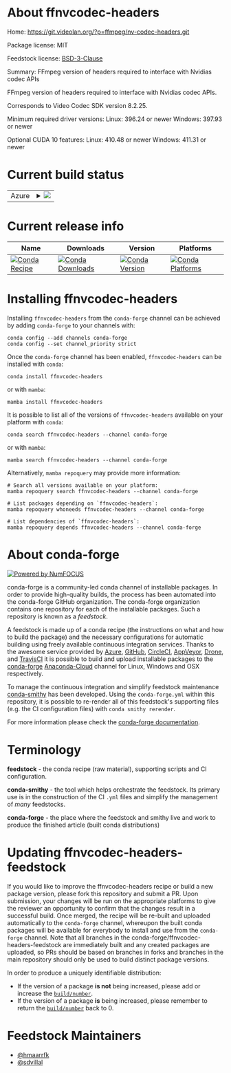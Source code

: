 About ffnvcodec-headers
=======================

Home: https://git.videolan.org/?p=ffmpeg/nv-codec-headers.git

Package license: MIT

Feedstock license: [BSD-3-Clause](https://github.com/conda-forge/ffnvcodec-headers-feedstock/blob/main/LICENSE.txt)

Summary: FFmpeg version of headers required to interface with Nvidias codec APIs

FFmpeg version of headers required to interface with Nvidias codec APIs.

Corresponds to Video Codec SDK version 8.2.25.

Minimum required driver versions:
Linux: 396.24 or newer
Windows: 397.93 or newer

Optional CUDA 10 features:
Linux: 410.48 or newer
Windows: 411.31 or newer


Current build status
====================


<table>
    
  <tr>
    <td>Azure</td>
    <td>
      <details>
        <summary>
          <a href="https://dev.azure.com/conda-forge/feedstock-builds/_build/latest?definitionId=5117&branchName=main">
            <img src="https://dev.azure.com/conda-forge/feedstock-builds/_apis/build/status/ffnvcodec-headers-feedstock?branchName=main">
          </a>
        </summary>
        <table>
          <thead><tr><th>Variant</th><th>Status</th></tr></thead>
          <tbody><tr>
              <td>linux_64</td>
              <td>
                <a href="https://dev.azure.com/conda-forge/feedstock-builds/_build/latest?definitionId=5117&branchName=main">
                  <img src="https://dev.azure.com/conda-forge/feedstock-builds/_apis/build/status/ffnvcodec-headers-feedstock?branchName=main&jobName=linux&configuration=linux_64_" alt="variant">
                </a>
              </td>
            </tr><tr>
              <td>win_64</td>
              <td>
                <a href="https://dev.azure.com/conda-forge/feedstock-builds/_build/latest?definitionId=5117&branchName=main">
                  <img src="https://dev.azure.com/conda-forge/feedstock-builds/_apis/build/status/ffnvcodec-headers-feedstock?branchName=main&jobName=win&configuration=win_64_" alt="variant">
                </a>
              </td>
            </tr>
          </tbody>
        </table>
      </details>
    </td>
  </tr>
</table>

Current release info
====================

| Name | Downloads | Version | Platforms |
| --- | --- | --- | --- |
| [![Conda Recipe](https://img.shields.io/badge/recipe-ffnvcodec--headers-green.svg)](https://anaconda.org/conda-forge/ffnvcodec-headers) | [![Conda Downloads](https://img.shields.io/conda/dn/conda-forge/ffnvcodec-headers.svg)](https://anaconda.org/conda-forge/ffnvcodec-headers) | [![Conda Version](https://img.shields.io/conda/vn/conda-forge/ffnvcodec-headers.svg)](https://anaconda.org/conda-forge/ffnvcodec-headers) | [![Conda Platforms](https://img.shields.io/conda/pn/conda-forge/ffnvcodec-headers.svg)](https://anaconda.org/conda-forge/ffnvcodec-headers) |

Installing ffnvcodec-headers
============================

Installing `ffnvcodec-headers` from the `conda-forge` channel can be achieved by adding `conda-forge` to your channels with:

```
conda config --add channels conda-forge
conda config --set channel_priority strict
```

Once the `conda-forge` channel has been enabled, `ffnvcodec-headers` can be installed with `conda`:

```
conda install ffnvcodec-headers
```

or with `mamba`:

```
mamba install ffnvcodec-headers
```

It is possible to list all of the versions of `ffnvcodec-headers` available on your platform with `conda`:

```
conda search ffnvcodec-headers --channel conda-forge
```

or with `mamba`:

```
mamba search ffnvcodec-headers --channel conda-forge
```

Alternatively, `mamba repoquery` may provide more information:

```
# Search all versions available on your platform:
mamba repoquery search ffnvcodec-headers --channel conda-forge

# List packages depending on `ffnvcodec-headers`:
mamba repoquery whoneeds ffnvcodec-headers --channel conda-forge

# List dependencies of `ffnvcodec-headers`:
mamba repoquery depends ffnvcodec-headers --channel conda-forge
```


About conda-forge
=================

[![Powered by
NumFOCUS](https://img.shields.io/badge/powered%20by-NumFOCUS-orange.svg?style=flat&colorA=E1523D&colorB=007D8A)](https://numfocus.org)

conda-forge is a community-led conda channel of installable packages.
In order to provide high-quality builds, the process has been automated into the
conda-forge GitHub organization. The conda-forge organization contains one repository
for each of the installable packages. Such a repository is known as a *feedstock*.

A feedstock is made up of a conda recipe (the instructions on what and how to build
the package) and the necessary configurations for automatic building using freely
available continuous integration services. Thanks to the awesome service provided by
[Azure](https://azure.microsoft.com/en-us/services/devops/), [GitHub](https://github.com/),
[CircleCI](https://circleci.com/), [AppVeyor](https://www.appveyor.com/),
[Drone](https://cloud.drone.io/welcome), and [TravisCI](https://travis-ci.com/)
it is possible to build and upload installable packages to the
[conda-forge](https://anaconda.org/conda-forge) [Anaconda-Cloud](https://anaconda.org/)
channel for Linux, Windows and OSX respectively.

To manage the continuous integration and simplify feedstock maintenance
[conda-smithy](https://github.com/conda-forge/conda-smithy) has been developed.
Using the ``conda-forge.yml`` within this repository, it is possible to re-render all of
this feedstock's supporting files (e.g. the CI configuration files) with ``conda smithy rerender``.

For more information please check the [conda-forge documentation](https://conda-forge.org/docs/).

Terminology
===========

**feedstock** - the conda recipe (raw material), supporting scripts and CI configuration.

**conda-smithy** - the tool which helps orchestrate the feedstock.
                   Its primary use is in the construction of the CI ``.yml`` files
                   and simplify the management of *many* feedstocks.

**conda-forge** - the place where the feedstock and smithy live and work to
                  produce the finished article (built conda distributions)


Updating ffnvcodec-headers-feedstock
====================================

If you would like to improve the ffnvcodec-headers recipe or build a new
package version, please fork this repository and submit a PR. Upon submission,
your changes will be run on the appropriate platforms to give the reviewer an
opportunity to confirm that the changes result in a successful build. Once
merged, the recipe will be re-built and uploaded automatically to the
`conda-forge` channel, whereupon the built conda packages will be available for
everybody to install and use from the `conda-forge` channel.
Note that all branches in the conda-forge/ffnvcodec-headers-feedstock are
immediately built and any created packages are uploaded, so PRs should be based
on branches in forks and branches in the main repository should only be used to
build distinct package versions.

In order to produce a uniquely identifiable distribution:
 * If the version of a package **is not** being increased, please add or increase
   the [``build/number``](https://docs.conda.io/projects/conda-build/en/latest/resources/define-metadata.html#build-number-and-string).
 * If the version of a package **is** being increased, please remember to return
   the [``build/number``](https://docs.conda.io/projects/conda-build/en/latest/resources/define-metadata.html#build-number-and-string)
   back to 0.

Feedstock Maintainers
=====================

* [@hmaarrfk](https://github.com/hmaarrfk/)
* [@sdvillal](https://github.com/sdvillal/)

